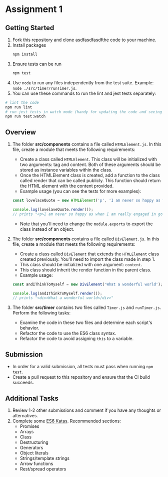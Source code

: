 # Assignment 1

## Getting Started

1. Fork this repository and clone asdfasdfasdfthe code to your machine.
2. Install packages
   ```bash
   npm install
   ```
3. Ensure tests can be run
   ```bash
   npm test
   ```
4. Use `node` to run any files independently from the test suite. Example: `node ./src/timer/runTimer.js`.
5. You can use these commands to run the lint and jest tests separately:
  ```bash
  # lint the code
  npm run lint
  # run jest tests in watch mode (handy for updating the code and seeing test results in real time)
  npm run test:watch
  ```

## Overview

1. The folder **src/components** contains a file called `HTMLElement.js`. In this file, create a module that meets the following requirements:
   * Create a class called `HTMLElement`. This class will be initialized with two arguments: tag and content. Both of these arguments should be stored as instance variables within the class.
   * Once the HTMLElement class is created, add a function to the class called render that can be called publicly. This function should return the HTML element with the content provided.
   * Example usage (you can see the tests for more examples):

   ```js
   const lovelaceQuote = new HTMLElement('p', 'I am never so happy as when I am really engaged in good earnest...');

   console.log(lovelaveQuote.render());
   // prints "<p>I am never so happy as when I am really engaged in good earnest...</p>"
   ```

   * Note that you'll need to change the `module.exports` to export the class instead of an object.
2. The folder **src/components** contains a file called `DivElement.js`. In this file, create a module that meets the following requirements:
   * Create a class called `DivElement` that extends the `HTMLElement` class created previously. You'll need to import the class made in step 1.
   * This class should be initialized with one argument: `content`.
   * This class should inherit the render function in the parent class.
   * Example usage:

   ```js
   const andIThinkToMyself = new DivElement('What a wonderful world');

   console.log(andIThinkToMyself.render());
   // prints "<div>What a wonderful world</div>"
   ```
3. The folder **src/timer** contains two files called `Timer.js` and `runTimer.js`. Perform the following tasks:
   * Examine the code in these two files and determine each script's behavior.
   * Refactor the code to use the ES6 class syntax.
   * Refactor the code to avoid assigning `this` to a variable.

## Submission

* In order for a valid submission, all tests must pass when running `npm test`.
* Create a pull request to this repository and ensure that the CI build succeeds.

## Additional Tasks

1. Review 1-2 other submissions and comment if you have any thoughts or alternatives.
2. Complete some [ES6 Katas](http://es6katas.org/). Recommended sections:
   * Promises
   * Arrays
   * Class
   * Destructuring
   * Generators
   * Object literals
   * Strings/template strings
   * Arrow functions
   * Rest/spread operators
